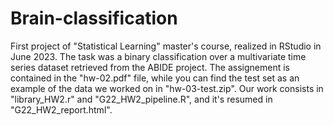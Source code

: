 # Brain-classification
First project of "Statistical Learning" master's course, realized in RStudio in June 2023.
The task was a binary classification over a multivariate time series dataset retrieved from the ABIDE project.
The assignement is contained in the "hw-02.pdf" file, while you can find the test set as an example of the data we worked on in "hw-03-test.zip". 
Our work consists in "library_HW2.r" and "G22_HW2_pipeline.R", and it's resumed in "G22_HW2_report.html". 
